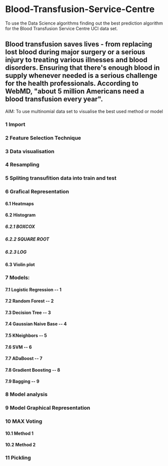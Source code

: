 # Blood-Transfusion-Service-Centre
To use the Data Science algorithms finding out the best prediction algorithm for the Blood Transfusion Service Centre UCI data set. 
## Blood transfusion saves lives - from replacing lost blood during major surgery or a serious injury to treating various illnesses and blood disorders. Ensuring that there's enough blood in supply whenever needed is a serious challenge for the health professionals. According to WebMD, "about 5 million Americans need a blood transfusion every year".
AIM: To use multinomial data set to visualise the best used method or model <br />
### 1 Import <br />
### 2 Feature Selection Technique <br />
### 3 Data visualisation <br />
### 4 Resampling <br />
### 5 Spliting transufition data into train and test <br />
### 6 Grafical Representation <br />
#### 6.1 Heatmaps <br />
#### 6.2 Histogram <br />
##### 6.2.1 BOXCOX <br />
##### 6.2.2 SQUARE ROOT <br />
##### 6.2.3 LOG <br />
#### 6.3 Violin plot <br />
### 7 Models: <br />
#### 7.1 Logistic Regression -- 1 <br />
#### 7.2 Random Forest -- 2 <br />
#### 7.3 Decision Tree -- 3 <br />
#### 7.4 Gaussian Naive Base -- 4 <br />
#### 7.5 KNeighbors -- 5 <br />
#### 7.6 SVM -- 6 <br />
#### 7.7 ADaBoost -- 7 <br />
#### 7.8 Gradient Boosting -- 8 <br />
#### 7.9 Bagging -- 9 <br />
### 8 Model analysis <br />
### 9 Model Graphical Representation <br />
### 10 MAX Voting <br />
#### 10.1 Method 1 <br />
#### 10.2 Method 2 <br />
### 11 Pickling <br />
